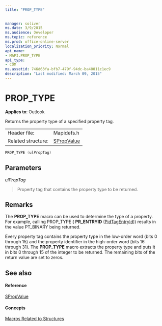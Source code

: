 ```yaml
---
title: "PROP_TYPE"
 
 
manager: soliver
ms.date: 3/9/2015
ms.audience: Developer
ms.topic: reference
ms.prod: office-online-server
localization_priority: Normal
api_name:
- MAPI.PROP_TYPE
api_type:
- COM
ms.assetid: 746d63fa-bfb7-479f-94dc-ba40011c1ec9
description: "Last modified: March 09, 2015"
---
```


# PROP_TYPE

  
  
**Applies to**: Outlook 
  
Returns the property type of a specified property tag.
  
|||
|:-----|:-----|
|Header file:  <br/> |Mapidefs.h  <br/> |
|Related structure:  <br/> |[SPropValue](spropvalue.md) <br/> |
   
```cpp
PROP_TYPE (ulPropTag)
```

## Parameters

 _ulPropTag_
  
> Property tag that contains the property type to be returned.
    
## Remarks

The **PROP_TYPE** macro can be used to determine the type of a property. For example, calling PROP_TYPE ( **PR_ENTRYID** ([PidTagEntryId](pidtagentryid-canonical-property.md))) results in the value PT_BINARY being returned.
  
Every property tag contains the property type in the low-order word (bits 0 through 15) and the property identifier in the high-order word (bits 16 through 31). The **PROP_TYPE** macro extracts the property type and puts it in bits 0 through 15 of the integer to be returned. The remaining bits of the return value are set to zeros. 
  
## See also

#### Reference

[SPropValue](spropvalue.md)
#### Concepts

[Macros Related to Structures](macros-related-to-structures.md)

